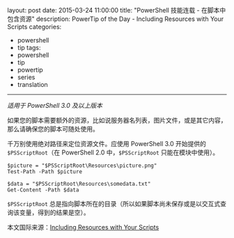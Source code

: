 ﻿layout: post
date: 2015-03-24 11:00:00
title: "PowerShell 技能连载 - 在脚本中包含资源"
description: PowerTip of the Day - Including Resources with Your Scripts
categories:
- powershell
- tip
tags:
- powershell
- tip
- powertip
- series
- translation
---
_适用于 PowerShell 3.0 及以上版本_

如果您的脚本需要额外的资源，比如说服务器名列表，图片文件，或是其它内容，那么请确保您的脚本可随处使用。

千万别使用绝对路径来定位资源文件。应使用 PowerShell 3.0 开始提供的 `$PSScriptRoot`（在 PowerShell 2.0 中，`$PSScriptRoot` 只能在模块中使用）。

    $picture = "$PSScriptRoot\Resources\picture.png"
    Test-Path -Path $picture
    
    $data = "$PSScriptRoot\Resources\somedata.txt"
    Get-Content -Path $data

`$PSScriptRoot` 总是指向脚本所在的目录（所以如果脚本尚未保存或是以交互式查询该变量，得到的结果是空）。

<!--more-->
本文国际来源：[Including Resources with Your Scripts](http://community.idera.com/powershell/powertips/b/tips/posts/including-resources-with-your-scripts)
